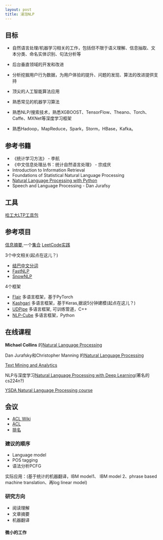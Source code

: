 ```yaml
---
layout: post
title: 浸泡NLP
---
```

## 目标
- 自然语言处理/机器学习相关的工作，包括但不限于语义理解、信息抽取、文本分类、命名实体识别、句法分析等
- 后台垂直领域的开发和改进
- 分析挖掘用户行为数据，为用户体验的提升、问题的发现、算法的改进提供支持
- 顶尖的人工智能算法应用

- 熟悉常见的机器学习算法
- 熟悉NLP/搜索技术，熟悉XGBOOST、TensorFlow、Theano、Torch、Caffe、MXNet等深度学习框架
- 熟悉Hadoop，MapReduce，Spark，Storm，HBase，Kafka。  


## 参考书籍
- 《统计学习方法》 - 李航  
- 《中文信息处理丛书：统计自然语言处理》 - 宗成庆  
- Introduction to Information Retrieval   
- Foundations of Statistical Natural Language Processing  
- [Natural Language Processing with Python](http://www.nltk.org/book/)  
- Speech and Language Processing - Dan Jurafsy

## 工具
[哈工大LTP工具包](https://github.com/HIT-SCIR/ltp)

## 参考项目
[信息摘要](https://github.com/harvardnlp/NAMAS),一个[集合](https://github.com/icoxfog417/awesome-text-summarization)
[LeetCode实践](https://leetcode.com/)

3个中文相关(起点在这儿？)
- [结巴中文分词](https://github.com/fxsjy/jieba)
- [FastNLP](https://github.com/fastnlp/fastNLP)
- [SnowNLP](https://github.com/isnowfy/snownlp)

4个框架  
- [Flair](https://github.com/zalandoresearch/flair) 多语言框架，基于PyTorch
- [Kashgari](https://github.com/BrikerMan/Kashgari) 多语言框架，基于Keras,据说5分钟建模(起点在这儿？)
- [UDPipe](https://github.com/ufal/udpipe) 多语言框架, 可训练管道，C++
- [NLP-Cube](https://github.com/adobe/NLP-Cube) 多语言框架，Python
## 在线课程
**Michael Collins** 的[Natural Language Processing ]()

Dan Jurafsky和Christopher Manning 的[Natural Language Processing](https://www.youtube.com/watch?v=3Dt_yh1mf_U&list=PLQiyVNMpDLKnZYBTUOlSI9mi9wAErFtFm)  

[Text Mining and Analytics](https://www.youtube.com/playlist?list=PLLssT5z_DsK8Xwnh_0bjN4KNT81bekvtt)  


NLP与深度学习[Natural Language Processing with Deep Learning](https://www.youtube.com/watch?v=OQQ-W_63UgQ)(著名的cs224n?)  

[YSDA Natural Language Processing course](https://github.com/yandexdataschool/nlp_course)

## 会议
- [ACL Wiki](https://aclweb.org/aclwiki/Main_Page)
- [ACL](http://www.aclweb.org/anthology/)
- [排名](https://scholar.google.ca/citations?view_op=top_venues&hl=en&vq=eng_computationallinguistics)


### 建议的顺序
 - Language model 
 - POS tagging
 - 语法分析PCFG
 
 实际应用：(基于统计的机器翻译，IBM model1、 IBM model 2、phrase based machine translation、再log linear model)

### 研究方向

  - 阅读理解
  - 文章摘要
  - 机器翻译
  
#### 微小的工作



<!---
1.熟悉机器学习和深度学习算法，不求会，但是一定要会用。但是面试的时候要能掌握1-2个模型的算法原理，能把面试官讲明白，就可以了。
2.确定一个自然语言处理的研究方向，最好是那种比较重模型不重语言的，比如机器阅读理解，机器摘要等。在这里，我想说，其实对NLP的基本经典问题，知道即可，分词、parsing这些，如果不是特殊需要，看看了解一下就行了。尤其是那些公开课，我个人觉得没啥用，看看cs224n足够了。老旧的经典的了解即可，重点的是那些新的东西，一定要多看多想多做。平时要看开源的代码，最好follow一个state-of-the-art的工作，看着论文和代码从头到尾实现一下，受益匪浅。
3.多看文献，学会表达，如何把自己的东西讲的高大上，这点最重要，尤其是找工作。其实做的大多数东西，如果你真的去做，就会感觉很low，那么一定要学会如何讲的高大上。其实现在deep learning下，大家做的东西都差不多，往任务上堆模型。创新点，公说公有理，婆说婆有理，说到底就是那么点东西。
4.刷题，纯找工作用


--->

